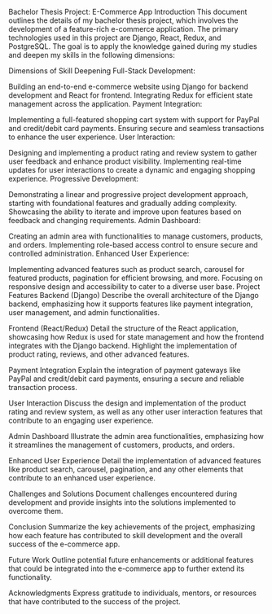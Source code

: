 Bachelor Thesis Project: E-Commerce App
Introduction
This document outlines the details of my bachelor thesis project, which involves the development of a feature-rich e-commerce application. The primary technologies used in this project are Django, React, Redux, and PostgreSQL. The goal is to apply the knowledge gained during my studies and deepen my skills in the following dimensions:

Dimensions of Skill Deepening
Full-Stack Development:

Building an end-to-end e-commerce website using Django for backend development and React for frontend.
Integrating Redux for efficient state management across the application.
Payment Integration:

Implementing a full-featured shopping cart system with support for PayPal and credit/debit card payments.
Ensuring secure and seamless transactions to enhance the user experience.
User Interaction:

Designing and implementing a product rating and review system to gather user feedback and enhance product visibility.
Implementing real-time updates for user interactions to create a dynamic and engaging shopping experience.
Progressive Development:

Demonstrating a linear and progressive project development approach, starting with foundational features and gradually adding complexity.
Showcasing the ability to iterate and improve upon features based on feedback and changing requirements.
Admin Dashboard:

Creating an admin area with functionalities to manage customers, products, and orders.
Implementing role-based access control to ensure secure and controlled administration.
Enhanced User Experience:

Implementing advanced features such as product search, carousel for featured products, pagination for efficient browsing, and more.
Focusing on responsive design and accessibility to cater to a diverse user base.
Project Features
Backend (Django)
Describe the overall architecture of the Django backend, emphasizing how it supports features like payment integration, user management, and admin functionalities.

Frontend (React/Redux)
Detail the structure of the React application, showcasing how Redux is used for state management and how the frontend integrates with the Django backend. Highlight the implementation of product rating, reviews, and other advanced features.

Payment Integration
Explain the integration of payment gateways like PayPal and credit/debit card payments, ensuring a secure and reliable transaction process.

User Interaction
Discuss the design and implementation of the product rating and review system, as well as any other user interaction features that contribute to an engaging user experience.

Admin Dashboard
Illustrate the admin area functionalities, emphasizing how it streamlines the management of customers, products, and orders.

Enhanced User Experience
Detail the implementation of advanced features like product search, carousel, pagination, and any other elements that contribute to an enhanced user experience.

Challenges and Solutions
Document challenges encountered during development and provide insights into the solutions implemented to overcome them.

Conclusion
Summarize the key achievements of the project, emphasizing how each feature has contributed to skill development and the overall success of the e-commerce app.

Future Work
Outline potential future enhancements or additional features that could be integrated into the e-commerce app to further extend its functionality.

Acknowledgments
Express gratitude to individuals, mentors, or resources that have contributed to the success of the project.